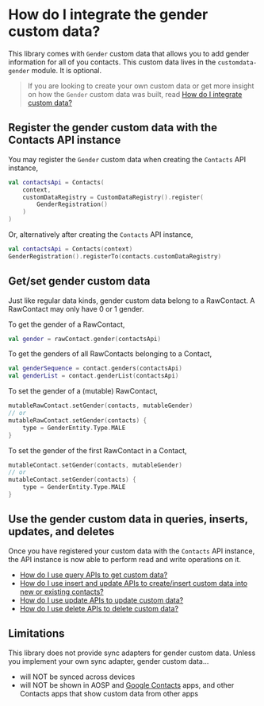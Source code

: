 # How do I integrate the gender custom data?

This library comes with `Gender` custom data that allows you to add gender information for all of
you contacts. This custom data lives in the `customdata-gender` module. It is optional.

> If you are looking to create your own custom data or get more insight on how the `Gender` custom
> data was built, read [How do I integrate custom data?](/howto/howto-integrate-custom-data.md)

## Register the gender custom data with the Contacts API instance

You may register the `Gender` custom data when creating the `Contacts` API instance,

```kotlin
val contactsApi = Contacts(
    context,
    customDataRegistry = CustomDataRegistry().register(
        GenderRegistration()
    )
)
```

Or, alternatively after creating the `Contacts` API instance,

```kotlin
val contactsApi = Contacts(context)
GenderRegistration().registerTo(contacts.customDataRegistry)
```

## Get/set gender custom data 

Just like regular data kinds, gender custom data belong to a RawContact. A RawContact may only have
0 or 1 gender.

To get the gender of a RawContact,

```kotlin
val gender = rawContact.gender(contactsApi)
```

To get the genders of all RawContacts belonging to a Contact,

```kotlin
val genderSequence = contact.genders(contactsApi)
val genderList = contact.genderList(contactsApi)
```

To set the gender of a (mutable) RawContact,

```kotlin
mutableRawContact.setGender(contacts, mutableGender)
// or
mutableRawContact.setGender(contacts) {
    type = GenderEntity.Type.MALE
}
```

To set the gender of the first RawContact in a Contact,

```kotlin
mutableContact.setGender(contacts, mutableGender)
// or
mutableContact.setGender(contacts) {
    type = GenderEntity.Type.MALE
}
```

## Use the gender custom data in queries, inserts, updates, and deletes

Once you have registered your custom data with the `Contacts` API instance, the API instance is now
able to perform read and write operations on it.

- [How do I use query APIs to get custom data?](/howto/howto-query-custom-data.md)
- [How do I use insert and update APIs to create/insert custom data into new or existing contacts?](/howto/howto-insert-custom-data.md)
- [How do I use update APIs to update custom data?](/howto/howto-update-custom-data.md)
- [How do I use delete APIs to delete custom data?](/howto/howto-delete-custom-data.md)

## Limitations

This library does not provide sync adapters for gender custom data. Unless you implement your own 
sync adapter, gender custom data...

- will NOT be synced across devices
- will NOT be shown in AOSP and [Google Contacts][google-contacts] apps, and other Contacts apps
  that show custom data from other apps

[google-contacts]: https://play.google.com/store/apps/details?id=com.google.android.contacts